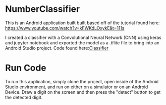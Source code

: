 # NumberClassifier

This is an Android application built built based off of the tutorial found here: https://www.youtube.com/watch?v=kFWKdLOxykE&t=111s

I created a classifier with a Convolutional Neural Network (CNN) using keras and jupyter notebook and exported the model as a .tflite file to bring into an Android Studio project. Code found here:[Classifier](https://github.com/Elijah-Dangerfield/Classifier)

# Run Code
To run this application, simply clone the project, open inside of the Android Studio environment, and run on either on a simulator or on an Android Device. Draw a digit on the screen and then press the "detect" button to get the detected digit. 


